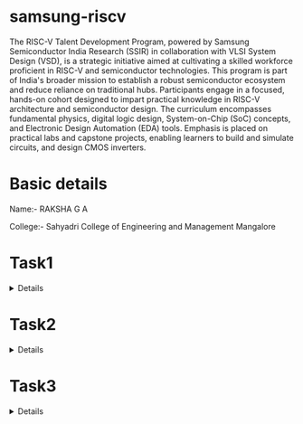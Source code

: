# samsung-riscv
The RISC-V Talent Development Program, powered by Samsung Semiconductor India Research (SSIR) in collaboration with VLSI System Design (VSD), is a strategic initiative aimed at cultivating a skilled workforce proficient in RISC-V and semiconductor technologies. This program is part of India's broader mission to establish a robust semiconductor ecosystem and reduce reliance on traditional hubs.
 Participants engage in a focused, hands-on cohort designed to impart practical knowledge in RISC-V architecture and semiconductor design. The curriculum encompasses fundamental physics, digital logic design, System-on-Chip (SoC) concepts, and Electronic Design Automation (EDA) tools. Emphasis is placed on practical labs and capstone projects, enabling learners to build and simulate circuits, and design CMOS inverters.

# Basic details 
Name:- RAKSHA G A 

College:- Sahyadri College of Engineering and Management Mangalore 

# Task1
<details>



### C Program to Calculate Sum of Numbers from 1 to n.


The loop iterates from 1 to n, adding each value to sum.

The final sum is printed using the printf function.

 
### Assembly code representation of the program.

The instructions correspond to memory operations, control flow, and function calls in the RISC-V architecture.

Key instructions include addi, lw, sw, bge, and jal.

### Compilation and execution of the program.


#### 1. gcc sum1ton.c
Compiles the program using GCC.

#### 2. ./a.out
Executes the compiled file and prints the sum (e.g., "sum of numbers from 1 to 6 is 21").


### Compilation using RISC-V compiler.


#### 1.cat sum1ton.c
Displays the content of the C program.

#### 2. riscv64-unknown-elf-gcc -o sum1ton.o -mabi=lp64 -march=rv64i sum1ton.c
Compiles the program for RISC-V architecture.

#### 3. ls -ltr sum1ton.o
Lists the details of the generated object file.

#### 4. riscv64-unknown-elf-gcc -Ofast -mabi=lp64 -march=rv64i -o sum1ton.o sum1ton.c
Compiles the program with high optimization.

</details>

# Task2
 <details>
  1. Simple C program Compilation

  2.verify that your code is giving same output even when you use RISC-V compiler as shown.
3.  assembly code instructions using the SPIKE tool.
 4. RISC-V object dump for O1 optimization level
 5. RISC-V object dump for Ofast optimization level
 </details>
 
# Task3
<details>


INSTRUCTIONS FORMAT IN RISC-V
There are 6 instruction formats in RISC-V:

R-format
I-format
S-format
B-format
U-format
J-format
1. R-type Instruction
In RV32, each instruction is of size 32 bits.
In R-type instruction, R stands for register
This instruction type is used to execute various arithmetic and logical operations.

3. I-type Instruction
In RV32, each instruction is of size 32 bits.
In I-type instruction, I stand for immediate which means that operations use Registers and Immediate value
This instruction type is used in immediate and load operations.
The entire 32 bits instruction is divided into 5 fields. 

Example: ADDI rd, rs1, imm

3. S-type Instruction
In RV32, each instruction is of size 32 bits.
In S-type instruction, S stand for store which means it is store type instruction that helps to store the value of register into the memory.
Mainly, this instruction type is used for store operations.
The entire 32 bits instruction is divided into 6 fields. 

Example: SW rs2, imm(rs1)

4. B-type Instruction
In RV32, each instruction is of size 32 bits.
In B-type instruction, B stand for branching which means it is mainly used for branching based on certain conditions.
The entire 32 bits instruction is divided into 8 fields.

Example: BEQ rs1, rs2, imm

5. U-type Instruction
In RV32, each instruction is of size 32 bits.
In U-type instruction, U stand for Upper Immediate instructions which means it is simply used to transfer the immediate data into the destination register.
The entire 32 bits instruction is divided into 3 fields.

Example: LUI rd, imm

6. J-type Instruction
In RV32, each instruction is of size 32 bits.
In J-type instruction, J stand for jump, which means that this instruction format is used to implement jump type instruction.
The entire 32 bits instruction is divided into 6 field.

Example: JAL rd, imm
